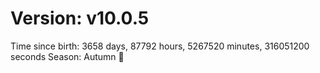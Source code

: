 # Version: v10.0.5
Time since birth: 3658 days, 87792 hours, 5267520 minutes, 316051200 seconds
Season: Autumn 🍁

